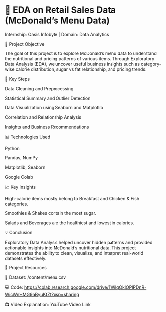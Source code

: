 # 🧩 EDA on Retail Sales Data (McDonald’s Menu Data)

Internship: Oasis Infobyte | Domain: Data Analytics

📘 Project Objective

The goal of this project is to explore McDonald’s menu data to understand the nutritional and pricing patterns of various items. Through Exploratory Data Analysis (EDA), we uncover useful business insights such as category-wise calorie distribution, sugar vs fat relationship, and pricing trends.

🧠 Key Steps

Data Cleaning and Preprocessing

Statistical Summary and Outlier Detection

Data Visualization using Seaborn and Matplotlib

Correlation and Relationship Analysis

Insights and Business Recommendations

📊 Technologies Used

Python

Pandas, NumPy

Matplotlib, Seaborn

Google Colab

📈 Key Insights

High-calorie items mostly belong to Breakfast and Chicken & Fish categories.

Smoothies & Shakes contain the most sugar.

Salads and Beverages are the healthiest and lowest in calories.

💡 Conclusion

Exploratory Data Analysis helped uncover hidden patterns and provided actionable insights into McDonald’s nutritional data.
This project demonstrates the ability to clean, visualize, and interpret real-world datasets effectively.

🔗 Project Resources

📂 Dataset: /content/menu.csv

💻 Code: https://colab.research.google.com/drive/1WilqOklOPlPDnR-WicWnHMG9aByuKtZt?usp=sharing

📺 Video Explanation: YouTube Video Link
